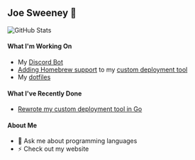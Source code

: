 ## Joe Sweeney 👋
![GitHub Stats](https://github-readme-stats.vercel.app/api?username=jswny&count_private=true&show_icons=true)

#### What I'm Working On
- My [Discord Bot](https://github.com/jswny/edgybot)
- [Adding Homebrew support](https://github.com/jswny/sad/pull/21) to my [custom deployment tool](https://github.com/jswny/sad)
- My [dotfiles](https://github.com/jswny/dotfiles)

#### What I've Recently Done
- [Rewrote my custom deployment tool in Go](https://github.com/jswny/sad/pull/14)

#### About Me
- 💬 Ask me about programming languages
- ⚡ Check out my website
